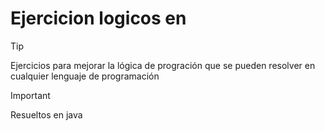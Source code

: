 # Ejercicion logicos en
>[!TIP]
> Ejercicios para mejorar la lógica de progración que se pueden resolver en cualquier lenguaje de programación 

>[!IMPORTANT]
> Resueltos en java
